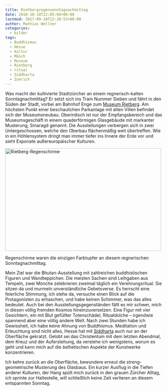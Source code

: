 ```yaml
---
title: Rietbergregensonntagnachmittag
date: 2010-10-18T22:05:04+00:00
lastmod: 2017-09-18T22:28:53+00:00
author: Mathias Wellner
categories:
  - bilder
tags:
  - Buddhismus
  - Hesse
  - Kultur
  - Mönch
  - Museum
  - Rietberg
  - ritual
  - Siddharta
  - Zuerich
---
```

Was macht der kultivierte Stadtzürcher an einem regnerisch-kalten Sonntagnachmittag? Er setzt sich ins Tram Nummer Sieben und fährt in den Süden der Stadt, vorbei am Bahnhof Enge zum [Museum Rietberg](http://www.stadt-zuerich.ch/kultur/de/index/institutionen/museum_rietberg.html). Am höchsten Punkt einer beschaulichen Parkanlage mit alten Villen befindet sich der Museumsneubau. Oberirdisch ist nur der Empfangsbereich und das Museumsgeschäft in einem quaderförmigen Glasgebäude mit markanter Musterung, Smaragd genannt. Die Ausstellungen verbergen sich in zwei Untergeschossen, welche den Oberbau flächenmäßig weit übertreffen. Wie in ein Höhlensystem dringt man immer tiefer ins Innere der Erde vor und sieht Exponate außereuropäischer Kulturen. 

<div style="width: 510px" class="wp-caption aligncenter">
  <a href="http://www.flickr.com/photos/mwellner/5094501514/" title="Rietberg-Regenschirme by mwellner, on Flickr"><img src="http://farm5.static.flickr.com/4110/5094501514_1d2be0a6b1.jpg" width="500" height="329" alt="Rietberg-Regenschirme" /></a>
  
  <p class="wp-caption-text">
    Regenschirme waren die einzigen Farbtupfer an diesem regnerischen Sonntagnachmittag.<br />
  </p>
</div>

Mein Ziel war die Bhutan-Ausstellung mit zahlreichen buddhistischen Figuren und Wandteppichen. Die meisten Sachen sind Leihgaben aus Tempeln, zwei Mönche zelebrieren zweimal täglich ein Verehrungsritual. Sie sitzen da und murmeln unverständliche Gebetsverse. Es herrscht eine feierliche Stimmung, ich stehe da, versuche einen Blick auf die Protagonisten zu erhaschen, und habe keinen Schimmer, was das alles bedeutet. Auch bei den Ausstellungsgegenständen fällt es mir schwer, mich in diesen völlig fremden Kosmos hineinzuversetzen. Eine Figur mit vier Gesichtern, ein mit Blut gefüllter Totenschädel, Ritualdolche &ndash; irgendwie spannend aber eine völlig andere Welt. Nach zwei Stunden habe ich Gewissheit, ich habe keine Ahnung von Buddhismus. Meditation und Erleuchtung sind nicht alles, Hesse hat mit [Siddharta](http://de.wikipedia.org/wiki/Siddhartha_%28Hesse%29) auch nur an der Oberfläche gekratzt. Gelobt sei das Christentum mit dem letzten Abendmal, dem Kreuz und der Auferstehung, da verstehe ich wenigstens, worum es geht und kann mich auf die ästhetischen Aspekte der Kunstwerke konzentrieren. 

Ich kehre zurück an die Oberfläche, bewundere erneut die streng-geometrische Musterung des Glasbaus. Ein kurzer Ausflug in die Tiefen anderer Kulturen, der Hang spült mich zurück in den grauen Zürcher Alltag, ich sprinte zur Haltestelle, will schließlich keine Zeit verlieren an diesem entspannten Sonntag.